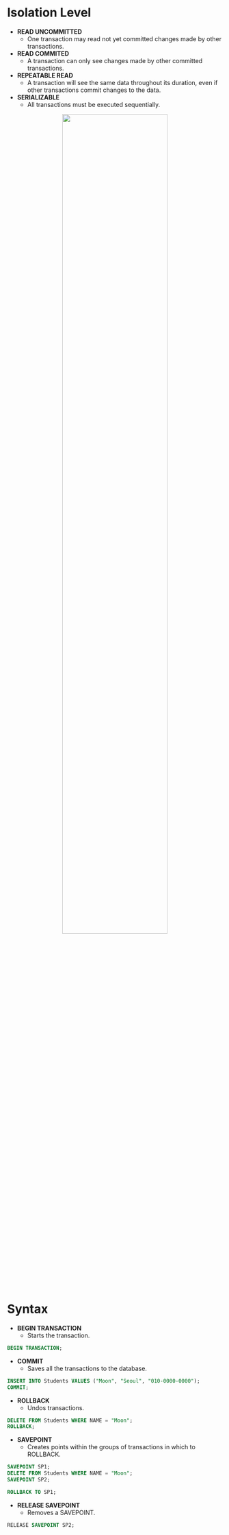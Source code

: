 # Isolation Level
- **READ UNCOMMITTED**
    - One transaction may read not yet committed changes made by other transactions.
- **READ COMMITED**
    - A transaction can only see changes made by other committed transactions. 
- **REPEATABLE READ**
    - A transaction will see the same data throughout its duration, even if other transactions commit changes to the data.
- **SERIALIZABLE**
    - All transactions must be executed sequentially.
 
<div align="center">
    <img src="https://github.com/TIBBOH17/Database/assets/121493257/9d53e4c6-b185-481a-8694-d7aa6b208822", width=70%>
</div>

# Syntax
- **BEGIN TRANSACTION**
    - Starts the transaction.
```SQL
BEGIN TRANSACTION;
```
- **COMMIT**
    - Saves all the transactions to the database.
```SQL
INSERT INTO Students VALUES ("Moon", "Seoul", "010-0000-0000");
COMMIT;
```
- **ROLLBACK**
    - Undos transactions.
```SQL
DELETE FROM Students WHERE NAME = "Moon";
ROLLBACK;
```
- **SAVEPOINT**
    - Creates points within the groups of transactions in which to ROLLBACK.
```SQL
SAVEPOINT SP1;
DELETE FROM Students WHERE NAME = "Moon";
SAVEPOINT SP2;
```
```SQL
ROLLBACK TO SP1;
```
- **RELEASE SAVEPOINT**
    - Removes a SAVEPOINT.
```SQL
RELEASE SAVEPOINT SP2;
```
